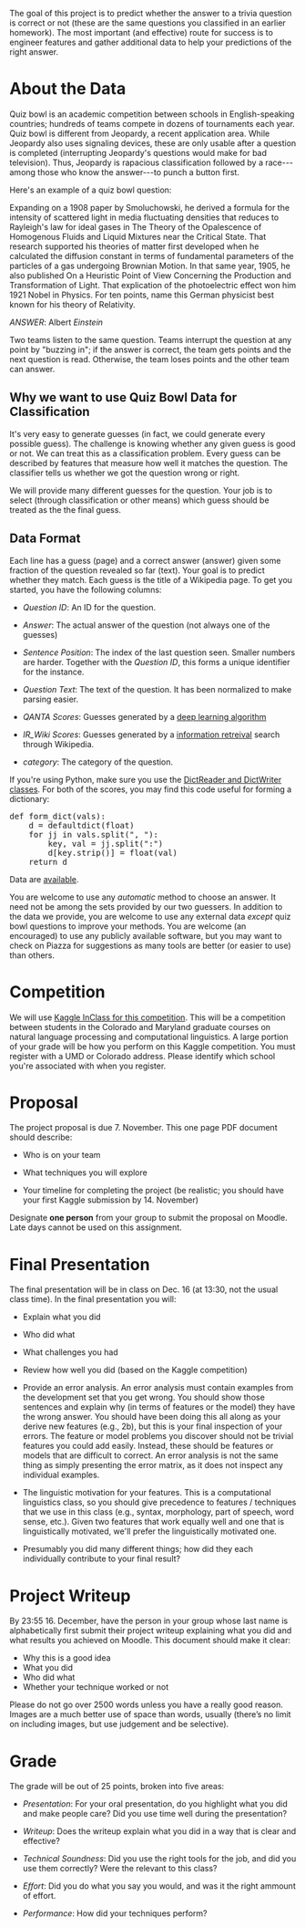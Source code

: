 The goal of this project is to predict whether the answer to a trivia
question is correct or not (these are the same questions you classified in an earlier homework).  The most important (and effective) route for success is to engineer
features and gather additional data to help your predictions of the right answer.

About the Data
==============

Quiz bowl is an academic competition between schools in
English-speaking countries; hundreds of teams compete in dozens of
tournaments each year. Quiz bowl is different from Jeopardy, a recent
application area.  While Jeopardy also uses signaling devices, these
are only usable after a question is completed (interrupting Jeopardy's
questions would make for bad television).  Thus, Jeopardy is rapacious
classification followed by a race---among those who know the
answer---to punch a button first.

Here's an example of a quiz bowl question:

Expanding on a 1908 paper by Smoluchowski, he derived a formula for
the intensity of scattered light in media fluctuating densities that
reduces to Rayleigh's law for ideal gases in The Theory of the
Opalescence of Homogenous Fluids and Liquid Mixtures near the Critical
State.  That research supported his theories of matter first developed
when he calculated the diffusion constant in terms of fundamental
parameters of the particles of a gas undergoing Brownian Motion.  In
that same year, 1905, he also published On a Heuristic Point of View
Concerning the Production and Transformation of Light.  That
explication of the photoelectric effect won him 1921 Nobel in Physics.
For ten points, name this German physicist best known for his theory
of Relativity.

*ANSWER*: Albert _Einstein_

Two teams listen to the same question. Teams interrupt the question at
any point by "buzzing in"; if the answer is correct, the team gets
points and the next question is read.  Otherwise, the team loses
points and the other team can answer.

Why we want to use Quiz Bowl Data for Classification
-----------------------------------------------

It's very easy to generate guesses (in fact, we could generate every
possible guess).  The challenge is knowing whether any given guess is
good or not.  We can treat this as a classification problem.  Every
guess can be described by features that measure how well it matches
the question.  The classifier tells us whether we got the question
wrong or right.

We will provide many different guesses for the question.  Your job is
to select (through classification or other means) which guess should
be treated as the the final guess.

Data Format
--------------------

Each line has a guess (page) and a correct answer (answer) given some
fraction of the question revealed so far (text).  Your goal is to
predict whether they match.  Each guess is the title of a Wikipedia
page.  To get you started, you have the following columns:

* _Question ID_: An ID for the question.

* _Answer_: The actual answer of the question (not always one of the guesses)

* _Sentence Position_: The index of the last question seen.  Smaller
  numbers are harder.  Together with the _Question ID_, this forms a
  unique identifier for the instance.

* _Question Text_: The text of the question.  It has been normalized to
  make parsing easier.

* _QANTA Scores_: Guesses generated by a [deep learning
  algorithm](http://www.cs.colorado.edu/~jbg/docs/2014_emnlp_qb_rnn.pdf)

* _IR_Wiki Scores_: Guesses generated by a [information
  retreival](https://pypi.python.org/pypi/Whoosh/) search through
  Wikipedia.

* _category_: The category of the question.

If you're using Python, make sure you use the [DictReader and
DictWriter classes](https://docs.python.org/2/library/csv.html).  For
both of the scores, you may find this code useful for forming a
dictionary:

<pre>
def form_dict(vals):
    d = defaultdict(float)
    for jj in vals.split(", "):
        key, val = jj.split(":")
        d[key.strip()] = float(val)
    return d
</pre>

Data are [available](https://github.com/ezubaric/cl1-hw/tree/master/project).  

You are welcome to use any *automatic* method to choose an answer.  It
need not be among the sets provided by our two guessers.  In addition to the data we provide, you are
welcome to use any external data *except* quiz bowl questions to improve your
methods.  You are welcome (an encouraged) to use any publicly
available software, but you may want to check on Piazza for
suggestions as many tools are better (or easier to use) than others.

Competition
==================

We will use [Kaggle InClass for this competition](https://inclass.kaggle.com/c/when-to-buzz).  This will be a
competition between students in the Colorado and Maryland graduate
courses on natural language processing and computational linguistics.
A large portion of your grade will be how you perform on this Kaggle
competition.  You must register with a UMD or Colorado address.  Please identify which school you're associated with when you register.

Proposal
==================

The project proposal is due 7. November.  This one page PDF document
should describe:

* Who is on your team

* What techniques you will explore 

* Your timeline for completing the project (be realistic; you should
  have your first Kaggle submission by 14. November)

Designate **one person** from your group to submit the proposal on
Moodle.  Late days cannot be used on this assignment.

Final Presentation
======================

The final presentation will be in class on Dec. 16 (at 13:30, not the
usual class time).  In the final presentation you will:

* Explain what you did

* Who did what

* What challenges you had

* Review how well you did (based on the Kaggle competition)

* Provide an error analysis.  An error analysis must contain examples from the
  development set that you get wrong.  You should show those sentences
  and explain why (in terms of features or the model) they have the
  wrong answer.  You should have been doing this all along as your
  derive new features (e.g., 2b), but this is your final inspection of
  your errors. The feature or model problems you discover should not
  be trivial features you could add easily.  Instead, these should be
  features or models that are difficult to correct.  An error analysis
  is not the same thing as simply presenting the error matrix, as it
  does not inspect any individual examples.

* The linguistic motivation for your features.  This is a
  computational linguistics class, so you should give precedence to
  features / techniques that we use in this class (e.g., syntax,
  morphology, part of speech, word sense, etc.).  Given two features
  that work equally well and one that is linguistically motivated,
  we'll prefer the linguistically motivated one.

* Presumably you did many different things; how did they each
  individually contribute to your final result?

Project Writeup
======================

By 23:55 16. December, have the person in your group whose last name
is alphabetically first submit their project writeup explaining what
you did and what results you achieved on Moodle.  This document should
make it clear:

* Why this is a good idea
* What you did
* Who did what
* Whether your technique worked or not

Please do not go over 2500 words unless you have a really good reason.
Images are a much better use of space than words, usually (there’s no
limit on including images, but use judgement and be selective).

Grade
======================

The grade will be out of 25 points, broken into five areas:

* _Presentation_: For your oral presentation, do you highlight what
  you did and make people care?  Did you use time well during the
  presentation?

* _Writeup_: Does the writeup explain what you did in a way that is
  clear and effective?

* _Technical Soundness_: Did you use the right tools for the job, and
  did you use them correctly?  Were the relevant to this class?

* _Effort_: Did you do what you say you would, and was it the right
  ammount of effort.

* _Performance_: How did your techniques perform?
